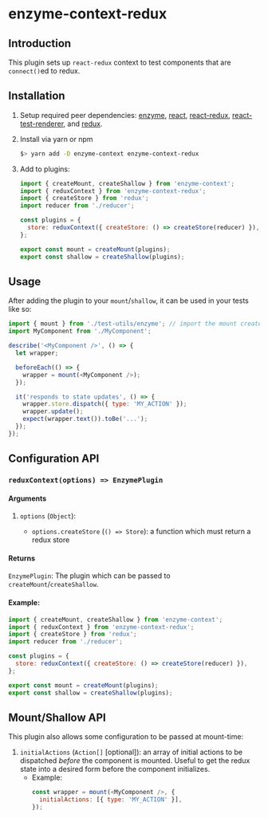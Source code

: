 # enzyme-context-redux

## Introduction

This plugin sets up `react-redux` context to test components that are `connect()`ed to redux.

## Installation

1. Setup required peer dependencies: [enzyme](https://airbnb.io/enzyme/docs/installation/), [react](https://reactjs.org/docs/getting-started.html), [react-redux](https://react-redux.js.org/docs/introduction/quick-start), [react-test-renderer](https://reactjs.org/docs/test-renderer.html), and [redux](https://redux.js.org/#installation).

2. Install via yarn or npm

   ```bash
   $> yarn add -D enzyme-context enzyme-context-redux
   ```

3. Add to plugins:

   ```javascript
   import { createMount, createShallow } from 'enzyme-context';
   import { reduxContext } from 'enzyme-context-redux';
   import { createStore } from 'redux';
   import reducer from './reducer';

   const plugins = {
     store: reduxContext({ createStore: () => createStore(reducer) }),
   };

   export const mount = createMount(plugins);
   export const shallow = createShallow(plugins);
   ```

## Usage

After adding the plugin to your `mount`/`shallow`, it can be used in your tests like so:

```javascript
import { mount } from './test-utils/enzyme'; // import the mount created with enzyme-context
import MyComponent from './MyComponent';

describe('<MyComponent />', () => {
  let wrapper;

  beforeEach(() => {
    wrapper = mount(<MyComponent />);
  });

  it('responds to state updates', () => {
    wrapper.store.dispatch({ type: 'MY_ACTION' });
    wrapper.update();
    expect(wrapper.text()).toBe('...');
  });
});
```

## Configuration API

### `reduxContext(options) => EnzymePlugin`

#### Arguments

1. `options` (`Object`):

   - `options.createStore` (`() => Store`): a function which must return a redux store

#### Returns

`EnzymePlugin`: The plugin which can be passed to `createMount`/`createShallow`.

#### Example:

```javascript
import { createMount, createShallow } from 'enzyme-context';
import { reduxContext } from 'enzyme-context-redux';
import { createStore } from 'redux';
import reducer from './reducer';

const plugins = {
  store: reduxContext({ createStore: () => createStore(reducer) }),
};

export const mount = createMount(plugins);
export const shallow = createShallow(plugins);
```

## Mount/Shallow API

This plugin also allows some configuration to be passed at mount-time:

1. `initialActions` (`Action[]` [optional]): an array of initial actions to be dispatched _before_ the component is mounted. Useful to get the redux state into a desired form before the component initializes.
   - Example:
     ```javascript
     const wrapper = mount(<MyComponent />, {
       initialActions: [{ type: 'MY_ACTION' }],
     });
     ```
